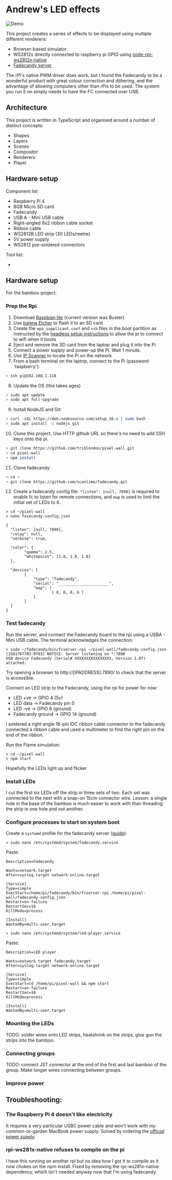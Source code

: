 # Andrew's LED effects

![Demo](example.jpeg)

This project creates a series of effects to be displayed using multiple different renderers:

* Browser-based simulator
* WS2812x directly connected to raspberry pi GPIO using [node-rpi-ws2812x-native](https://github.com/beyondscreen/node-rpi-ws281x-native)
* [Fadecandy server](https://www.adafruit.com/product/1689)

The rPi's native PWM driver does work, but I found the Fadecandy to be a wonderful product with great colour correction and dithering, and the advantage of allowing computers other than rPis to be used.  The system you run it on simply needs to have the FC connected over USB.

## Architecture

This project is written in TypeScript and organised around a number of distinct concepts:

* Shapes
* Layers
* Scenes
* Compositor
* Renderers
* Player

## Hardware setup

Component list

* Raspberry Pi 4
* 8GB Micro SD card
* Fadecandy
* USB A - Mini USB cable
* Right-angled 8x2 ribbon cable socket
* Ribbon cable
* WS2812B LED strip (30 LEDs/metre)
* 5V power supply
* WS2812 pre-soldered connectors

Tool list:

*

## Hardware setup

For the bamboo project:

### Prep the Rpi

1. Download [Raspbian lite](https://www.raspberrypi.org/downloads/raspbian/) (current version was Buster)
2. Use [balena Etcher](https://www.balena.io/etcher/) to flash it to an SD card
3. Create the `wpa_supplicant.conf` and `ssh` files in the boot partition as instructed by the [headless setup instructions](https://www.raspberrypi.org/documentation/configuration/wireless/headless.md) to allow the pi to connect to wifi when it boots
4. Eject and remove the SD card from the laptop and plug it into the Pi.
5. Connect a power supply and power-up the Pi.  Wait 1 minute.
6. Use [IP Scanner](https://apps.apple.com/us/app/ip-scanner-home/id422293948) to locate the Pi on the network
7. From a bash terminal on the laptop, connect to the Pi (password 'raspberry'):

```bash
> ssh pi@192.168.1.118
```

8. Update the OS (this takes ages)

```bash
> sudo apt update
> sudo apt full-upgrade
```

9. Install NodeJS and Git:

```bash
> curl -sSL https://deb.nodesource.com/setup_16.x | sudo bash -
> sudo apt install -y nodejs git
```

10. Clone this project.  Use HTTP github URL so there's no need to add SSH keys onto the pi.

```bash
> git clone https://github.com/triblondon/pixel-wall.git
> cd pixel-wall
> npm install
```

11. Clone fadecandy

```bash
> cd ~
> git clone https://github.com/scanlime/fadecandy.git
```

12. Create a fadecandy config file.  `"listen": [null, 7890]` is required to enable fc to listen for remote connections, and `map` is used to limit the initial set of LEDs to 6.

```
> cd ~/pixel-wall
> nano facecandy-config.json
```
```
{
  "listen": [null, 7890],
  "relay": null,
  "verbose": true,

  "color": {
		"gamma": 2.5,
		"whitepoint": [1.0, 1.0, 1.0]
  },

  "devices": [
		{
			"type": "fadecandy",
			"serial": "______________________",
			"map": [
					[ 0, 0, 0, 6 ]
			]
		}
  ]
}
```

### Test fadecandy

Run the server, and connect the Fadecandy board to the rpi using a USBA - Mini USB cable.  The terminal acknowledges the connection:

```
> sudo ~/fadecandy/bin/fcserver-rpi ~/pixel-wall/fadecandy-config.json
[1581767783:9703] NOTICE: Server listening on *:7890
USB device Fadecandy (Serial# XXXXXXXXXXXXXXXX, Version 1.07) attached.
```

Try opening a browser to http://[IPADDRESS]:7890/ to check that the server is accessible.

Connect an LED strip to the Fadecandy, using the rpi for power for now:

* LED +ve -> GPIO 4 (5v)
* LED data -> Fadecandy pin 0
* LED -ve -> GPIO 6 (ground)
* Fadecandy ground -> GPIO 14 (ground)

I soldered a right angle 16-pin IDC ribbon cable connector to the fadecandy connected a ribbon cable and used a multimeter to find the right pin on the end of the ribbon.

Run the Flame simulation:

```
> cd ~/pixel-wall
> npm start
```

Hopefully the LEDs light up and flicker

### Install LEDs

I cut the first six LEDs off the strip in three sets of two.  Each set was connected to the next with a snap-on 15cm connector wire.  Lesson: a single hole in the base of the bamboo is much easier to work with than threading the strip in one hole and out another.

### Configure processes to start on system boot

Create a `systemd` profile for the fadecandy server ([guide](https://timleland.com/how-to-run-a-linux-program-on-startup/)):

```
> sudo nano /etc/systemd/system/fadecandy.service
```

Paste:

```
Description=Fadecandy

Wants=network.target
After=syslog.target network-online.target

[Service]
Type=simple
ExecStart=/home/pi/fadecandy/bin/fcserver-rpi /home/pi/pixel-wall/fadecandy-config.json
Restart=on-failure
RestartSec=10
KillMode=process

[Install]
WantedBy=multi-user.target
```

```
> sudo nano /etc/systemd/system/led-player.service
```

Paste:

```
Description=LED player

Wants=network.target fadecandy.target
After=syslog.target network-online.target

[Service]
Type=simple
ExecStart=cd /home/pi/pixel-wall && npm start
Restart=on-failure
RestartSec=10
KillMode=process

[Install]
WantedBy=multi-user.target
```

### Mounting the LEDs

TODO: solder wires onto LED strips, heatshrink on the strips, glue gun the strips into the bamboo.

### Connecting groups

TODO: connect JST connector at the end of the first and last bamboo of the group.  Make longer wires connecting between groups.

### Improve power




## Troubleshooting:

### The Raspberry Pi 4 doesn't like electricity

It requires a very particular USBC power cable and won't work with my common-or-garden MacBook power supply.  Solved by ordering the [official power supply](https://thepihut.com/products/raspberry-pi-psu-uk).

### rpi-ws281x-native refuses to compile on the pi

I have this running on another rpi but no idea how I got it to compile as it now chokes on the npm install.  Fixed by removing the rpi-ws281x-native dependency, which isn't needed anyway now that I'm using fadecandy.
